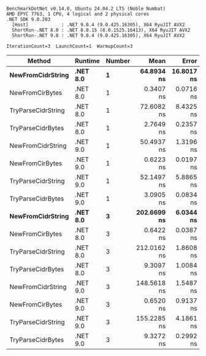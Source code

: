 ```

BenchmarkDotNet v0.14.0, Ubuntu 24.04.2 LTS (Noble Numbat)
AMD EPYC 7763, 1 CPU, 4 logical and 2 physical cores
.NET SDK 9.0.203
  [Host]            : .NET 9.0.4 (9.0.425.16305), X64 RyuJIT AVX2
  ShortRun-.NET 8.0 : .NET 8.0.15 (8.0.1525.16413), X64 RyuJIT AVX2
  ShortRun-.NET 9.0 : .NET 9.0.4 (9.0.425.16305), X64 RyuJIT AVX2

IterationCount=3  LaunchCount=1  WarmupCount=3  

```
| Method             | Runtime  | Number | Mean        | Error      | StdDev    | Min         | Max         | Allocated |
|------------------- |--------- |------- |------------:|-----------:|----------:|------------:|------------:|----------:|
| **NewFromCidrString**  | **.NET 8.0** | **1**      |  **64.8934 ns** | **16.8017 ns** | **0.9210 ns** |  **63.9627 ns** |  **65.8043 ns** |         **-** |
| NewFromCirBytes    | .NET 8.0 | 1      |   0.3407 ns |  0.0716 ns | 0.0039 ns |   0.3382 ns |   0.3452 ns |         - |
| TryParseCidrString | .NET 8.0 | 1      |  72.6082 ns |  8.4325 ns | 0.4622 ns |  72.1956 ns |  73.1077 ns |         - |
| TryParseCidrBytes  | .NET 8.0 | 1      |   2.7649 ns |  0.2357 ns | 0.0129 ns |   2.7574 ns |   2.7799 ns |         - |
| NewFromCidrString  | .NET 9.0 | 1      |  50.4937 ns |  1.3196 ns | 0.0723 ns |  50.4107 ns |  50.5436 ns |         - |
| NewFromCirBytes    | .NET 9.0 | 1      |   0.6223 ns |  0.0197 ns | 0.0011 ns |   0.6211 ns |   0.6232 ns |         - |
| TryParseCidrString | .NET 9.0 | 1      |  52.1497 ns |  5.8865 ns | 0.3227 ns |  51.7814 ns |  52.3825 ns |         - |
| TryParseCidrBytes  | .NET 9.0 | 1      |   3.0905 ns |  0.0834 ns | 0.0046 ns |   3.0871 ns |   3.0957 ns |         - |
| **NewFromCidrString**  | **.NET 8.0** | **3**      | **202.6699 ns** |  **6.0344 ns** | **0.3308 ns** | **202.4729 ns** | **203.0518 ns** |         **-** |
| NewFromCirBytes    | .NET 8.0 | 3      |   0.6422 ns |  0.0387 ns | 0.0021 ns |   0.6409 ns |   0.6447 ns |         - |
| TryParseCidrString | .NET 8.0 | 3      | 212.0162 ns |  1.8608 ns | 0.1020 ns | 211.9105 ns | 212.1141 ns |         - |
| TryParseCidrBytes  | .NET 8.0 | 3      |   9.3097 ns |  1.0084 ns | 0.0553 ns |   9.2622 ns |   9.3704 ns |         - |
| NewFromCidrString  | .NET 9.0 | 3      | 148.5618 ns |  1.5487 ns | 0.0849 ns | 148.4887 ns | 148.6549 ns |         - |
| NewFromCirBytes    | .NET 9.0 | 3      |   0.6520 ns |  0.9137 ns | 0.0501 ns |   0.6223 ns |   0.7098 ns |         - |
| TryParseCidrString | .NET 9.0 | 3      | 155.2285 ns |  4.1861 ns | 0.2295 ns | 155.0350 ns | 155.4820 ns |         - |
| TryParseCidrBytes  | .NET 9.0 | 3      |   9.3272 ns |  0.2992 ns | 0.0164 ns |   9.3157 ns |   9.3460 ns |         - |
